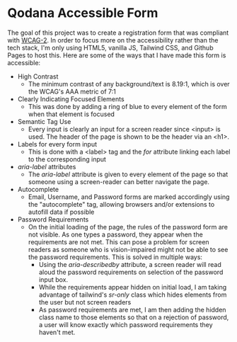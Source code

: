 # Qodana Accessible Form

The goal of this project was to create a registration form that was compliant with [WCAG-2](https://www.w3.org/WAI/standards-guidelines/wcag/). In order to focus more on the accessibility rather than the tech stack, I'm only using HTML5, vanilla JS, Tailwind CSS, and Github Pages to host this. Here are some of the ways that I have made this form is accessible:

- High Contrast 
  - The minimum contrast of any background/text is 8.19:1, which is over the WCAG's AAA metric of 7:1
- Clearly Indicating Focused Elements
  - This was done by adding a ring of blue to every element of the form when that element is focused
- Semantic Tag Use
  - Every input is clearly an input for a screen reader since \<input\> is used. The header of the page is shown to be the header via an \<h1\>.
- Labels for every form input
  - This is done with a \<label\> tag and the *for* attribute linking each label to the corresponding input
- *aria-label* attributes
  - The *aria-label* attribute is given to every element of the page so that someone using a screen-reader can better navigate the page.
- Autocomplete
  - Email, Username, and Password forms are marked accordingly using the "autocomplete" tag, allowing browsers and/or extensions to autofill data if possible
- Password Requirements
  - On the initial loading of the page, the rules of the password form are not visible. As one types a password, they appear when the requirements are not met. This can pose a problem for screen readers as someone who is vision-impaired might not be able to see the password requirements. This is solved in multiple ways:
    - Using the *aria-describedby* attribute, a screen reader will read aloud the password requirements on selection of the password input box.
    - While the requirements appear hidden on initial load, I am taking advantage of tailwind's *sr-only* class which hides elements from the user but not screen readers
    - As password requirements are met, I am then adding the hidden class name to those elements so that on a rejection of password, a user will know exactly which password requirements they haven't met. 
